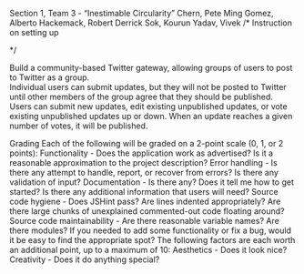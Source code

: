 Section 1, Team 3 - “Inestimable Circularity”
Chern, Pete Ming
Gomez, Alberto
Hackemack, Robert Derrick
Sok, Kourun
Yadav, Vivek
/* Instruction on setting up 







*/


Build a community-based Twitter gateway, allowing groups of users to post to Twitter as a group.  
Individual users can submit updates, but they will not be posted to Twitter until other members of 
the group agree that they should be published.  Users can submit new updates, edit existing unpublished 
updates, or vote existing unpublished updates up or down.  When an update reaches a given number of votes,
it will be published.


Grading
Each of the following will be graded on a 2-point scale (0, 1, or 2 points):
Functionality - Does the application work as advertised?  Is it a reasonable approximation to the project description?
Error handling - Is there any attempt to handle, report, or recover from errors?  Is there any validation of input?
Documentation - Is there any?  Does it tell me how to get started? Is there any additional information that users will need?
Source code hygiene - Does JSHint pass?  Are lines indented appropriately?  Are there large chunks of unexplained commented-out code floating around?
Source code maintainability - Are there reasonable variable names? Are there modules?  If you needed to add some functionality or fix a bug, would it be easy to find the appropriate spot?
The following factors are each worth an additional point, up to a maximum of 10:
Aesthetics - Does it look nice?
Creativity - Does it do anything special? 
